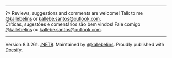 
---

?> Reviews, suggestions and comments are welcome! Talk to me [@kallebelins](https://www.linkedin.com/in/kallebelins) or kallebe.santos@outlook.com.
<br>Críticas, sugestões e comentários são bem vindos! Fale comigo [@kallebelins](https://www.linkedin.com/in/kallebelins) ou kallebe.santos@outlook.com.

---

Version 8.3.261. [.NET8](https://dotnet.microsoft.com/pt-br/download/dotnet/8.0). Maintained by [@kallebelins](https://www.linkedin.com/in/kallebelins). Proudly published with [Docsify](https://docsify.js.io).